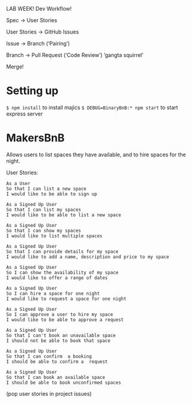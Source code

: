LAB WEEK! Dev Workflow!

Spec -> User Stories

User Stories -> GitHub Issues

Issue -> Branch (‘Pairing’)

Branch -> Pull Request (‘Code Review’) ’gangta squirrel'

Merge!

# Setting up

```$ npm install``` to install majics 
```$ DEBUG=BinaryBnB:* npm start``` to start express server

# MakersBnB

Allows users to list spaces they have available, and to hire spaces for the night.

User Stories:

```
As a User
So that I can list a new space
I would like to be able to sign up
```
```
As a Signed Up User
So that I can list my spaces
I would like to be able to list a new space
```
```
As a Signed Up User
So that I can show my spaces
I would like to list multiple spaces
```
```
As a Signed Up User
So that I can provide details for my space
I would like to add a name, description and price to my space
```
```
As a Signed Up User
So I can show the availability of my space
I would like to offer a range of dates
```
```
As a Signed Up User
So I can hire a space for one night
I would like to request a space for one night
```
```
As a Signed Up User
So I can approve a user to hire my space
I would like to be able to approve a request
```
```
As a Signed Up User
So that I can't book an unavailable space
I should not be able to book that space
```
```
As a Signed Up User
So that I can confirm  a booking
I should be able to confirm a  request
```
```
As a Signed Up User
So that I can book an available space
I should be able to book unconfirmed spaces
```
(pop user stories in project issues)
